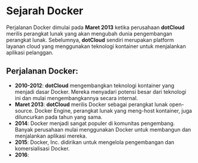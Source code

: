 # Sejarah Docker

Perjalanan Docker dimulai pada **Maret 2013** ketika perusahaan **dotCloud** merilis perangkat lunak yang akan mengubah dunia pengembangan perangkat lunak. 
Sebelumnya, **dotCloud** sendiri merupakan platform layanan cloud yang menggunakan teknologi kontainer untuk menjalankan aplikasi pelanggan.

## **Perjalanan Docker:**
   - **2010-2012**: **dotCloud** mengembangkan teknologi kontainer yang menjadi dasar Docker.
   Mereka menyadari potensi besar dari teknologi ini dan mulai mengembangkannya secara internal.
   - **Maret 2013**: **dotCloud** merilis Docker sebagai perangkat lunak open-source.
   Docker Engine, perangkat lunak yang meng-host kontainer, juga diluncurkan pada tahun yang sama.
   - **2014**: Docker menjadi sangat populer di komunitas pengembang.
   Banyak perusahaan mulai menggunakan Docker untuk membangun dan menjalankan aplikasi mereka.
   - **2015**: Docker, Inc. didirikan untuk mengelola pengembangan dan komersialisasi Docker.
   - **2016**: 